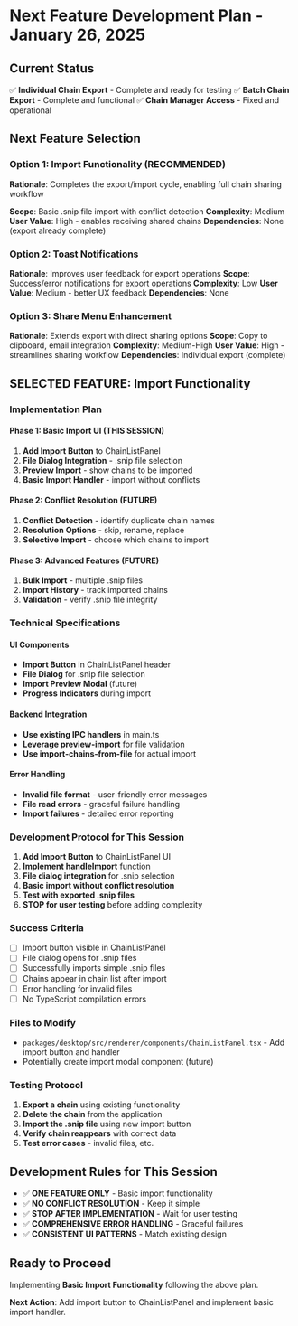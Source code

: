 # Next Feature Development Plan - January 26, 2025

## Current Status
✅ **Individual Chain Export** - Complete and ready for testing
✅ **Batch Chain Export** - Complete and functional
✅ **Chain Manager Access** - Fixed and operational

## Next Feature Selection

### Option 1: Import Functionality (RECOMMENDED)
**Rationale**: Completes the export/import cycle, enabling full chain sharing workflow

**Scope**: Basic .snip file import with conflict detection
**Complexity**: Medium
**User Value**: High - enables receiving shared chains
**Dependencies**: None (export already complete)

### Option 2: Toast Notifications
**Rationale**: Improves user feedback for export operations
**Scope**: Success/error notifications for export operations
**Complexity**: Low
**User Value**: Medium - better UX feedback
**Dependencies**: None

### Option 3: Share Menu Enhancement
**Rationale**: Extends export with direct sharing options
**Scope**: Copy to clipboard, email integration
**Complexity**: Medium-High
**User Value**: High - streamlines sharing workflow
**Dependencies**: Individual export (complete)

## SELECTED FEATURE: Import Functionality

### Implementation Plan

#### Phase 1: Basic Import UI (THIS SESSION)
1. **Add Import Button** to ChainListPanel
2. **File Dialog Integration** - .snip file selection
3. **Preview Import** - show chains to be imported
4. **Basic Import Handler** - import without conflicts

#### Phase 2: Conflict Resolution (FUTURE)
1. **Conflict Detection** - identify duplicate chain names
2. **Resolution Options** - skip, rename, replace
3. **Selective Import** - choose which chains to import

#### Phase 3: Advanced Features (FUTURE)
1. **Bulk Import** - multiple .snip files
2. **Import History** - track imported chains
3. **Validation** - verify .snip file integrity

### Technical Specifications

#### UI Components
- **Import Button** in ChainListPanel header
- **File Dialog** for .snip file selection
- **Import Preview Modal** (future)
- **Progress Indicators** during import

#### Backend Integration
- **Use existing IPC handlers** in main.ts
- **Leverage preview-import** for file validation
- **Use import-chains-from-file** for actual import

#### Error Handling
- **Invalid file format** - user-friendly error messages
- **File read errors** - graceful failure handling
- **Import failures** - detailed error reporting

### Development Protocol for This Session

1. **Add Import Button** to ChainListPanel UI
2. **Implement handleImport** function
3. **File dialog integration** for .snip selection
4. **Basic import without conflict resolution**
5. **Test with exported .snip files**
6. **STOP for user testing** before adding complexity

### Success Criteria
- [ ] Import button visible in ChainListPanel
- [ ] File dialog opens for .snip files
- [ ] Successfully imports simple .snip files
- [ ] Chains appear in chain list after import
- [ ] Error handling for invalid files
- [ ] No TypeScript compilation errors

### Files to Modify
- `packages/desktop/src/renderer/components/ChainListPanel.tsx` - Add import button and handler
- Potentially create import modal component (future)

### Testing Protocol
1. **Export a chain** using existing functionality
2. **Delete the chain** from the application
3. **Import the .snip file** using new import button
4. **Verify chain reappears** with correct data
5. **Test error cases** - invalid files, etc.

## Development Rules for This Session
- ✅ **ONE FEATURE ONLY** - Basic import functionality
- ✅ **NO CONFLICT RESOLUTION** - Keep it simple
- ✅ **STOP AFTER IMPLEMENTATION** - Wait for user testing
- ✅ **COMPREHENSIVE ERROR HANDLING** - Graceful failures
- ✅ **CONSISTENT UI PATTERNS** - Match existing design

## Ready to Proceed
Implementing **Basic Import Functionality** following the above plan.

**Next Action**: Add import button to ChainListPanel and implement basic import handler. 